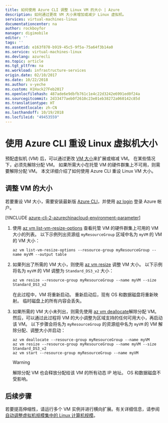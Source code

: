 ```yaml
---
title: 如何使用 Azure CLI 调整 Linux VM 的大小 | Azure
description: 如何通过更改 VM 大小来增加或减少 Linux 虚拟机。
services: virtual-machines-linux
documentationcenter: na
author: rockboyfor
manager: digimobile
editor: ''
tags: ''
ms.assetid: e163f878-b919-45c5-9f5a-75a64f3b14a0
ms.service: virtual-machines-linux
ms.devlang: azurecli
ms.topic: article
ms.tgt_pltfrm: na
ms.workload: infrastructure-services
origin.date: 02/10/2017
ms.date: 10/22/2018
ms.author: v-yeche
ms.custom: H1Hack27Feb2017
ms.openlocfilehash: 487ade6e9dbfb761c1e4c22d3242e6991ed0f24a
ms.sourcegitcommit: 2d33477aeb0f2610c23e01eb38272a060142c85d
ms.translationtype: HT
ms.contentlocale: zh-CN
ms.lasthandoff: 10/19/2018
ms.locfileid: "49453559"
---
```

# <a name="resize-a-linux-virtual-machine-using-azure-cli"></a>使用 Azure CLI 重设 Linux 虚拟机大小 

预配虚拟机 (VM) 后，可以通过更改 [VM 大小][vm-sizes]来扩展或缩减 VM。 在某些情况下，必须先解除分配 VM。 如果所需大小在托管 VM 的硬件群集上不可用，则需要解除分配 VM。 本文详细介绍了如何使用 Azure CLI 重设 Linux VM 大小。 

## <a name="resize-a-vm"></a>调整 VM 的大小
若要重设 VM 大小，需要安装最新版 [Azure CLI](https://docs.azure.cn/zh-cn/cli/install-az-cli2?view=azure-cli-latest)，并使用 [az login](https://docs.azure.cn/zh-cn/cli/reference-index?view=azure-cli-latest#az-login) 登录 Azure 帐户。

[!INCLUDE [azure-cli-2-azurechinacloud-environment-parameter](../../../includes/azure-cli-2-azurechinacloud-environment-parameter.md)]

1. 使用 [az vm list-vm-resize-options](https://docs.azure.cn/zh-cn/cli/vm?view=azure-cli-latest#az-vm-list-vm-resize-options) 查看托管 VM 的硬件群集上可用的 VM 大小的列表。 以下示例列出资源组 `myResourceGroup` 区域中名为 `myVM` 的 VM 的 VM 大小：

    ```azurecli
    az vm list-vm-resize-options --resource-group myResourceGroup --name myVM --output table
    ```

2. 如果列出了所需的 VM 大小，则使用 [az vm resize](https://docs.azure.cn/zh-cn/cli/vm?view=azure-cli-latest#az-vm-resize) 调整 VM 大小。 以下示例将名为 `myVM` 的 VM 调整为 `Standard_DS3_v2` 大小：

    ```azurecli
    az vm resize --resource-group myResourceGroup --name myVM --size Standard_DS3_v2
    ```

    在此过程中，VM 将重新启动。 重新启动后，现有 OS 和数据磁盘将重新映射。 临时磁盘上的所有内容会丢失。

3. 如果所需的 VM 大小未列出，则需先使用 [az vm deallocate](https://docs.azure.cn/zh-cn/cli/vm?view=azure-cli-latest#az-vm-deallocate)解除分配 VM。 然后，可以通过此过程将 VM 的大小调整为区域支持的任何可用大小，再启动该 VM。 以下步骤会将名为 `myResourceGroup` 的资源组中名为 `myVM` 的 VM 解除分配、调整大小并启动：

    ```azurecli
    az vm deallocate --resource-group myResourceGroup --name myVM
    az vm resize --resource-group myResourceGroup --name myVM --size Standard_DS3_v2
    az vm start --resource-group myResourceGroup --name myVM
    ```

   > [!WARNING]
   > 解除分配 VM 也会释放分配给该 VM 的所有动态 IP 地址。 OS 和数据磁盘不受影响。

## <a name="next-steps"></a>后续步骤
若要提高伸缩性，请运行多个 VM 实例并进行横向扩展。有关详细信息，请参阅 [自动调整虚拟机规模集中的 Linux 计算机规模][scale-set]。 

<!-- links -->
[boot-diagnostics]: https://azure.microsoft.com/blog/boot-diagnostics-for-virtual-machines-v2/
[scale-set]: ../../virtual-machine-scale-sets/virtual-machine-scale-sets-linux-autoscale.md 
[vm-sizes]:sizes.md

<!-- Update_Description: update meta properties, wording update -->

